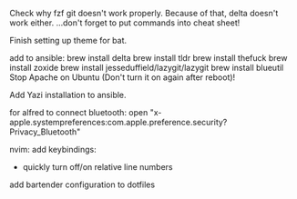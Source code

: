 
Check why fzf git doesn't work properly.
Because of that, delta doesn't work either.
...don't forget to put commands into cheat sheet!

Finish setting up theme for bat.



add to ansible:
brew install delta
brew install tldr
brew install thefuck
brew install zoxide
brew install jesseduffield/lazygit/lazygit
brew install blueutil
Stop Apache on Ubuntu (Don't turn it on again after reboot)!

Add Yazi installation to ansible.

for alfred to connect bluetooth:
open "x-apple.systempreferences:com.apple.preference.security?Privacy_Bluetooth"

nvim:
add keybindings:
- quickly turn off/on relative line numbers


add bartender configuration to dotfiles
